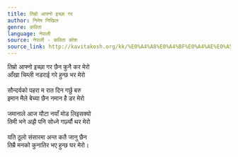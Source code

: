 ```yaml
---
title: तिम्रो आफ्नो इच्छा गर
author: निमेष निखिल
genre: कविता
language: नेपाली
source: नेपाली - कविता कोश
source_link: http://kavitakosh.org/kk/%E0%A4%A8%E0%A4%BF%E0%A4%AE%E0%A5%87%E0%A4%B7_%E0%A4%A8%E0%A4%BF%E0%A4%96%E0%A4%BF%E0%A4%B2
---
```


तिम्रो आफ्नो इच्छा गर छैन कुनै कर मेरो  
आँखा चिम्ली नडराई गरे हुन्छ भर मेरो  
   
सौन्दर्यको पहरा म रात दिन गर्छु बरु  
इमान मैले बेच्या छैन नमान है डर मेरो  
   
जमानाले आज यौटा नयाँ मोड लिइसक्यो  
तिमी भने अझै पनि सोध्ने गर्छ्यौ थर मेरो  
   
यति ठूलो संसारमा अन्त कतै जानु छैन  
तिम्रै मनको कुनातिर भए हुन्छ घर मेरो।
